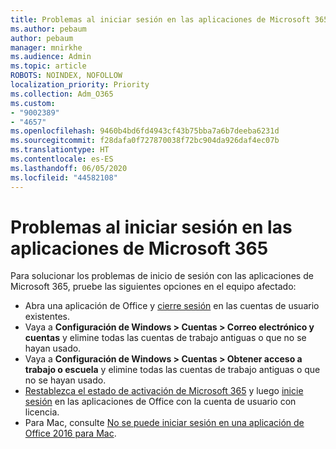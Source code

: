 ```yaml
---
title: Problemas al iniciar sesión en las aplicaciones de Microsoft 365
ms.author: pebaum
author: pebaum
manager: mnirkhe
ms.audience: Admin
ms.topic: article
ROBOTS: NOINDEX, NOFOLLOW
localization_priority: Priority
ms.collection: Adm_O365
ms.custom:
- "9002389"
- "4657"
ms.openlocfilehash: 9460b4bd6fd4943cf43b75bba7a6b7deeba6231d
ms.sourcegitcommit: f28dafa0f727870038f72bc904da926daf4ec07b
ms.translationtype: HT
ms.contentlocale: es-ES
ms.lasthandoff: 06/05/2020
ms.locfileid: "44582108"
---
```

# <a name="issues-signing-into-microsoft-365-apps"></a>Problemas al iniciar sesión en las aplicaciones de Microsoft 365

Para solucionar los problemas de inicio de sesión con las aplicaciones de Microsoft 365, pruebe las siguientes opciones en el equipo afectado:

- Abra una aplicación de Office y [cierre sesión](https://go.microsoft.com/fwlink/?linkid=2114082) en las cuentas de usuario existentes.
- Vaya a **Configuración de Windows > Cuentas > Correo electrónico y cuentas** y elimine todas las cuentas de trabajo antiguas o que no se hayan usado.
- Vaya a **Configuración de Windows > Cuentas > Obtener acceso a trabajo o escuela** y elimine todas las cuentas de trabajo antiguas o que no se hayan usado.
- [Restablezca el estado de activación de Microsoft 365](https://docs.microsoft.com/office365/troubleshoot/activation/reset-office-365-proplus-activation-state) y luego [inicie sesión](https://support.office.com/article/sign-in-to-office-b9582171-fd1f-4284-9846-bdd72bb28426) en las aplicaciones de Office con la cuenta de usuario con licencia.
- Para Mac, consulte [No se puede iniciar sesión en una aplicación de Office 2016 para Mac](https://docs.microsoft.com/office365/troubleshoot/authentication/sign-in-to-office-2016-for-mac-fail).
